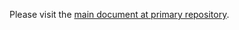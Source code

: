 Please visit the [main document at primary repository](https://github.com/p-stream/p-stream/blob/dev/.github/CONTRIBUTING.md).
